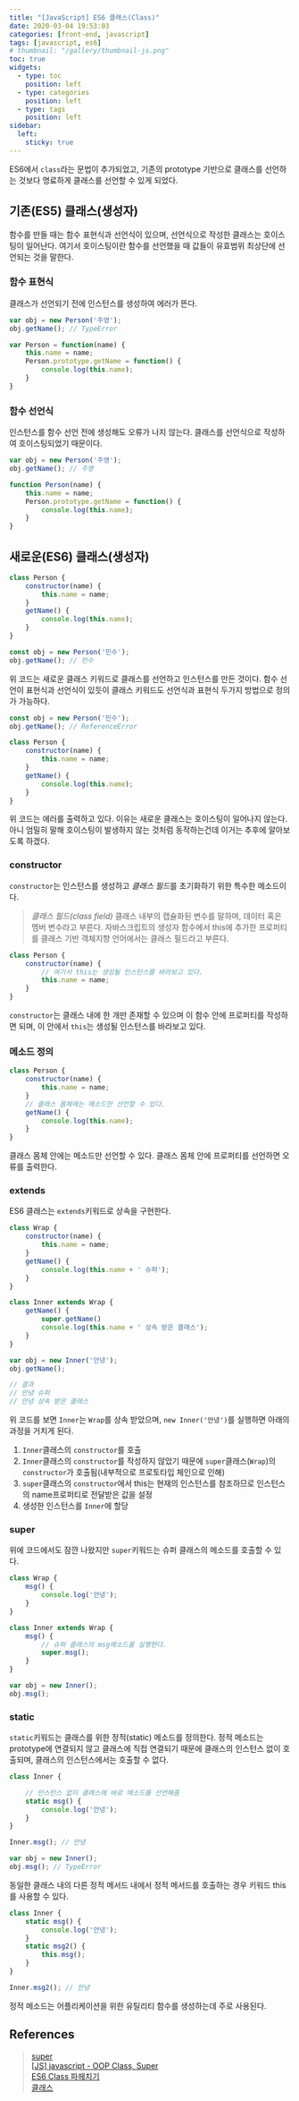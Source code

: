 ```yaml
---
title: "[JavaScript] ES6 클래스(Class)"
date: 2020-03-04 19:53:03
categories: [front-end, javascript]
tags: [javascript, es6]
# thumbnail: "/gallery/thumbnail-js.png"
toc: true
widgets:
  - type: toc
    position: left
  - type: categories
    position: left
  - type: tags
    position: left
sidebar:
  left:
    sticky: true
---
```


ES6에서 `class`라는 문법이 추가되었고, 기존의 prototype 기반으로 클래스를 선언하는 것보다 명료하게 클래스를 선언할 수 있게 되었다. 

<!-- more -->

## 기존(ES5) 클래스(생성자)
함수를 만들 때는 함수 표현식과 선언식이 있으며, 선언식으로 작성한 클래스는 호이스팅이 일어난다. 여기서 호이스팅이란 함수를 선언했을 때 값들이 유효범위 최상단에 선언되는 것을 말한다.

### 함수 표현식
클래스가 선언되기 전에 인스턴스를 생성하여 에러가 뜬다.
```javascript
var obj = new Person('주영');
obj.getName(); // TypeError

var Person = function(name) {
    this.name = name;
    Person.prototype.getName = function() {
        console.log(this.name);
    }
}
```

### 함수 선언식
인스턴스를 함수 선언 전에 생성해도 오류가 나지 않는다. 클래스를 선언식으로 작성하여 호이스팅되었기 때문이다.
```javascript
var obj = new Person('주영');
obj.getName(); // 주영

function Person(name) {
    this.name = name;
    Person.prototype.getName = function() {
        console.log(this.name);
    }
}
```

## 새로운(ES6) 클래스(생성자)

```javascript
class Person {
    constructor(name) {
        this.name = name;
    }
    getName() {
        console.log(this.name);
    }
}

const obj = new Person('민수');
obj.getName(); // 민수
```
위 코드는 새로운 클래스 키워드로 클래스를 선언하고 인스턴스를 만든 것이다. 함수 선언이 표현식과 선언식이 있듯이 클래스 키워드도 선언식과 표현식 두가지 방법으로 정의가 가능하다.

```javascript
const obj = new Person('민수');
obj.getName(); // ReferenceError

class Person {
    constructor(name) {
        this.name = name;
    }
    getName() {
        console.log(this.name);
    }
}
```
위 코드는 에러를 출력하고 있다. 이유는 새로운 클래스는 호이스팅이 일어나지 않는다. 아니 엄밀히 말해 호이스팅이 발생하지 않는 것처럼 동작하는건데 이거는 추후에 알아보도록 하겠다.

### constructor
`constructor`는 인스턴스를 생성하고 *클래스 필드*를 초기화하기 위한 특수한 메소드이다.

> *클래스 필드(class field)*
> 클래스 내부의 캡슐화된 변수를 말하며, 데이터 혹은 멤버 변수라고 부른다. 자바스크립트의 생성자 함수에서 this에 추가한 프로퍼티를 클래스 기반 객체지향 언어에서는 클래스 필드라고 부른다.

```javascript
class Person {
    constructor(name) {
        // 여기서 this는 생성될 인스턴스를 바라보고 있다.
        this.name = name;
    }
}
```

`constructor`는 클래스 내에 한 개만 존재할 수 있으며 이 함수 안에 프로퍼티를 작성하면 되며, 이 안에서 `this`는 생성될 인스턴스를 바라보고 있다.

### 메소드 정의
```javascript
class Person {
    constructor(name) {
        this.name = name;
    }
    // 클래스 몸체에는 메소드만 선언할 수 있다.
    getName() {
        console.log(this.name);
    }
}
```

클래스 몸체 안에는 메소드만 선언할 수 있다. 클래스 몸체 안에 프로퍼티를 선언하면 오류를 출력한다.

### extends
ES6 클래스는 `extends`키워드로 상속을 구현한다.

```javascript
class Wrap {
    constructor(name) {
        this.name = name;
    }
    getName() {
        console.log(this.name + ' 슈퍼');
    }
}

class Inner extends Wrap {
    getName() {
        super.getName()
        console.log(this.name + ' 상속 받은 클래스');
    }
}

var obj = new Inner('안녕');
obj.getName();

// 결과
// 안녕 슈퍼
// 안녕 상속 받은 클래스
```

위 코드를 보면 `Inner`는 `Wrap`를 상속 받았으며, `new Inner('안녕')`를 실행하면 아래의 과정을 거치게 된다.

1. `Inner`클래스의 `constructor`를 호출
2. `Inner`클래스의 `constructor`를 작성하지 않았기 때문에 `super`클래스(`Wrap`)의 `constructor`가 호출됨(내부적으로 프로토타입 체인으로 인해)
3. `super`클래스의 `constructor`에서 this는 현재의 인스턴스를 참조하므로 인스턴스의 name프로퍼티로 전달받은 값을 설정
4. 생성한 인스턴스를 `Inner`에 할당

### super
위에 코드에서도 잠깐 나왔지만 `super`키워드는 슈퍼 클래스의 메소드를 호출할 수 있다.

```javascript
class Wrap {
    msg() {
        console.log('안녕');
    }
}

class Inner extends Wrap {
    msg() {
        // 슈퍼 클래스의 msg메소드를 실행한다.
        super.msg();
    }
}

var obj = new Inner();
obj.msg();
```

### static

`static`키워드는 클래스를 위한 정적(static) 메소드를 정의한다. 정적 메소드는 prototype에 연결되지 않고 클래스에 직접 연결되기 때문에 클래스의 인스턴스 없이 호출되며, 클래스의 인스턴스에서는 호출할 수 없다.

```javascript
class Inner {

    // 인스턴스 없이 클래스에 바로 메소드를 선언해줌
    static msg() {
        console.log('안녕');
    }
}

Inner.msg(); // 안녕

var obj = new Inner();
obj.msg(); // TypeError
```

동일한 클래스 내의 다른 정적 메서드 내에서 정적 메서드를 호출하는 경우 키워드 this를 사용할 수 있다.

```javascript
class Inner {
    static msg() {
        console.log('안녕');
    }
    static msg2() {
        this.msg();
    }
}

Inner.msg2(); // 안녕
```

정적 메소드는 어플리케이션을 위한 유틸리티 함수를 생성하는데 주로 사용된다.

## References
> [super](https://developer.mozilla.org/ko/docs/Web/JavaScript/Reference/Operators/super)  
> [[JS] javascript - OOP Class, Super](https://velog.io/@hytenic/Javascript-javascript-OOP-Class-Super)  
> [ES6 Class 파헤치기](https://jongmin92.github.io/2017/06/18/JavaScript/class/#index)  
> [클래스](https://poiemaweb.com/es6-class)

<script src="https://ads-partners.coupang.com/g.js"></script>
<script>new PartnersCoupang.G({ id:390604 });</script>
